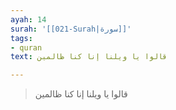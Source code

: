 ```yaml
---
ayah: 14
surah: '[[021-Surah|سورة]]'
tags:
- quran
text: قالوا يا ويلنا إنا كنا ظالمين

---
```

> قالوا يا ويلنا إنا كنا ظالمين
